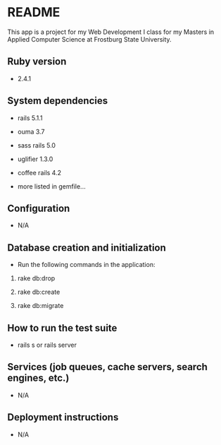 # README

This app is a project for my Web Development I class for my Masters in Applied Computer Science at Frostburg State University.

## Ruby version

* 2.4.1

## System dependencies

* rails 5.1.1

* ouma 3.7

* sass rails 5.0

* uglifier 1.3.0

* coffee rails 4.2

* more listed in gemfile...

## Configuration

* N/A

## Database creation and initialization

* Run the following commands in the application:

1. rake db:drop

2. rake db:create

3. rake db:migrate

## How to run the test suite

* rails s or rails server

## Services (job queues, cache servers, search engines, etc.)

* N/A

## Deployment instructions

* N/A
